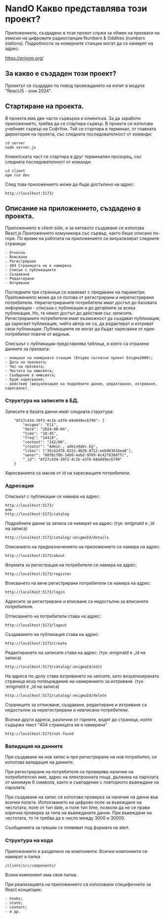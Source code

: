 # NandO Какво представлява този проект?
Приложението, създадено в този проект служи за обмен на прехвати на емисии на цифровите радиостанции Numbers & Oddities (numbers stations). Подробности за номерните станции могат да се намерят на адрес:

https://priyom.org/

## За какво е създаден този проект?
Проектът се създаден по повод провеждането на изпит в модула "ReactJS - юни 2024".

## Стартиране на проекта.
В проекта има две части сървърна и клиентска.
За да заработи приложението, трябва да се стартира сървър.
В проекта се използва учебният сървър на СофтУни. Той се стартира в терминал, от главната директория на проекта, със следната последователност от команди:


```
cd server
node server.js
```

Клиентската част се стартира в друг терминален прозорец, със следната последователност от команди:

```
cd client
npm run dev
```
След това приложението може да бъде достъпено на адрес:

```
http://localhost:5173/
```

## Описание на приложението, създадено в проекта.

Приложението е client-side, и за неговото създаване се използва React.js
Приложението комуникира със сървър, както беше описано по- горе.
По време на работата на приложението се визуализират следните страници:

    - Относно
    - Вписване
    - Регистриране
    - 404 Страницата не е намерена
    - Списък с публикациите
    - Създаване
    - Редактиране
    - Изтриване
  
Последните три страници се извикват с предаване на параметри.
Приложението може да се ползва от регистрирани и нерегистрирани потребители.
Нерегистрираните потребители имат достъп до базовата информация - списъка с публикации и до детайлите за всяка публикация. Но, те нямат достъп до действия със записите. 
Регистрираните потребители имат възможност да създават публикация, да харесват публикация, чийто автор не са, да редактират и изтриват свои публикации. Публикациите не могат да бъдат харесвани от един потребител повече от веднъж.

Списъкът с публикации представлява таблица, в която са отразени данните за прехвата:

    - инициал на номерната станция (Enigma съгласно проект Enigma2000);
    - Дата на прехвата;
    - Час на прехвата;
    - Честота на емисията;
    - Съобщение в емисията;
    - брой харесвания;
    - действие (визуализация на подробните данни, редактиране, изтриване, харесване).

### Структура на записите в БД.
Записите в базата данни имат следната структура:
```
    "8f27c434-39f2-4c1b-a3f6-68e0d9ec6799": {
        "enigma": "E11",
        "date": "2024-08-04",
        "time": "18:45",
        "freq": "14410",
        "content": "242/00",
        "creator": "Admin , admin@abv.bg",
        "likes": ["35c62d76-8152-4626-8712-eeb96381bea8"],
        "owner": "60f0cf0b-34b0-4abd-9769-8c42f830dffc",
        "_id": "8f27c434-39f2-4c1b-a3f6-68e0d9ec6799"
    }
```
Харесванията са масив от id на харесващите потребители.

### Адресация

Списъкът с публикации се намира на адрес:
```
http://localhost:5173/
или
http://localhost:5173/catalog
```

Подробните данни за записа се намират на адрес: (тук :enigmaId е _id  на записа)
```
http://localhost:5173/catalog/:enigmaId/details 
```

Описанието на предназначението на приложението се намира на адрес:
```
http://localhost:5173/about
```

Формата за регистрация на потребители се намира на адрес:
```
http://localhost:5173/register
```

Вписването на вече регистрирани потребители се намира на адрес:
```
http://localhost:5173/login
```
Адресите за регистриране и вписване са недостъпни за вписаните потребители.


Отписването на потребители става на адрес:
```
http://localhost:5173/logout
```
Създаването на публикация става на адрес:
```
http://localhost:5173/create
```
Редактирането на записите става на адрес: (тук :enigmaId е _id  на записа)
```
http://localhost:5173/catalog/:enigmaId/edit
```
На адреса по-долу става изтриването на запсите, като визуализираната страница иска потвърждение на намерението за изтриване. (тук :enigmaId е _id  на записа)
```
http://localhost:5173/catalog/:enigmaId/delete
```
Страниците за отписване, създаване, редактиране и изтриване са недостъпни за нерегистрирани и невписани потребители.


Всички други адреси, различни от горните, водят до страница, която съдържа текст "404 страницата не е намерена"
```
http://localhost:5173/not-found
```

### Валидация на данните

При създаване на нов запис и при регистриране на нов потребител, се използва валидация на данните.

При регистриране на потребителя се проверява наличие на потребителско име, адрес на електронната поща, дължина на паролата от минимум 6 символа, както и съвпадение с повторното въвеждане на паролата.

При създаване на запис се използва проверка за наличие на данни във всички полета. Използването на цифрово поле за въвеждане на честотата, поле от тип date, и поле тип time, позволи да не се прави изрична проверка за типа на въвежданите данни. При въвеждане на честотата, то тя трябва да е число между 3000 и 30000.

Съобщенията за грешки се появяват под формата на alert.

### Структура на кода

Приложението е разделено на компоненти. Всички компоненти се намират в папка 

```
/client/src/components/
```

Всеки компонент има своя папка.

При реализацията на приложението са използвани специфичните за React концепции:

    - hooks;
    - state;
    - context;
    - и др.







